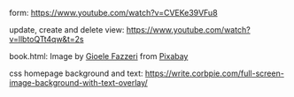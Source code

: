 
form: https://www.youtube.com/watch?v=CVEKe39VFu8

update, create and delete view: https://www.youtube.com/watch?v=llbtoQTt4qw&t=2s

book.html: Image by <a href="https://pixabay.com/users/gioelefazzeri-16466931/?utm_source=link-attribution&amp;utm_medium=referral&amp;utm_campaign=image&amp;utm_content=5356682">Gioele Fazzeri</a> from <a href="https://pixabay.com//?utm_source=link-attribution&amp;utm_medium=referral&amp;utm_campaign=image&amp;utm_content=5356682">Pixabay</a>

css homepage background and text: https://write.corbpie.com/full-screen-image-background-with-text-overlay/